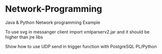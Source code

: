 # Network-Programming
<p>Java &amp; Python Network programming Example</p>

<p>To use svg in messanger client import xmlparserv2.jar
and it should be higher than jre libs</p>
<p>Show how to use UDP send in trigger function with PostgreSQL PL/Python</p>
